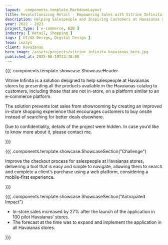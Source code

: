```yaml
---
layout: .components.template.MarkdownLayout
title: Revolutionizing Retail - Empowering Sales with Vitrine Infinita
description: Helping Salespeople and Inspiring Customers at Havaianas Stores
year: 2022 - 2023
project_type: [ e-commerce, B2B ]
industry: [ Retail, Shopping ]
tags: [ UI/UX Design, Digital Design ]
team: ioasys
client: Havaianas
hero_image: /assets/projects/vitrine_infinita_havaianas_hero.jpg
published_at: 2025-08-10T13:48:00
---
```


{{{ .components.template.showcase.ShowcaseHeader

Vitrine Infinita is a solution designed to help salespeople at Havaianas stores by presenting all the products available
in the Havaianas catalog to customers, including those that are not in-store, on a platform similar to an e-commerce
platform.

The solution prevents lost sales from showrooming by creating an improved in-store shopping experience that encourages
customers to buy onsite instead of searching for better deals elsewhere.

Due to confidentiality, details of the project were hidden. In case you’d like to know more about it, please contact me.

}}}

{{{ .components.template.showcase.ShowcaseSection("Challenge")

Improve the checkout process for salespeople at Havaianas stores, delivering a tool that is easy and simple to navigate,
allowing them to search and complete a client’s purchase using a web platform, considering a mobile-first experience.

}}}

{{{ .components.template.showcase.ShowcaseSection("Anticipated Impact")

- In-store sales increased by 27% after the launch of the application in 100 pilot Havaianas’ stores.
- The forecast at the time was to expand and implement the application in all Havaianas stores.

}}}
